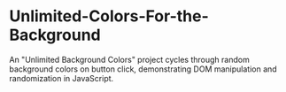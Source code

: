 # Unlimited-Colors-For-the-Background
An "Unlimited Background Colors" project cycles through random background colors on button click, demonstrating DOM manipulation and randomization in JavaScript.
